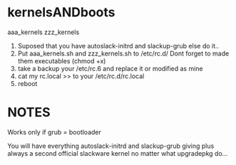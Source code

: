 # kernelsANDboots
aaa_kernels zzz_kernels

1) Suposed that you have autoslack-initrd and slackup-grub else do it..
2) Put aaa_kernels.sh and zzz_kernels.sh to /etc/rc.d/ Dont forget to made them executables (chmod +x)
3) take a backup your /etc/rc.6 and replace it or modified as mine
4) cat my rc.local >> to your /etc/rc.d/rc.local
5) reboot

# NOTES
Works only if grub = bootloader

You will have everything autoslack-initrd and slackup-grub giving plus always a second official slackware kernel no matter what upgradepkg do...
